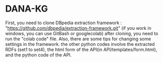 # DANA-KG
First, you need to clone DBpedia extraction framework : "https://github.com/dbpedia/extraction-framework.git"
(if you work in windows, you can use GitBash or googlecolab)
after cloning, you need to run the "colab code" file. Also, there are some tips for changing some settings in the framework. 
the other python codes involve the extracted RDFs (set1 to set4), the html form of the API(in API/templates/form.html), and the python code of the API.
